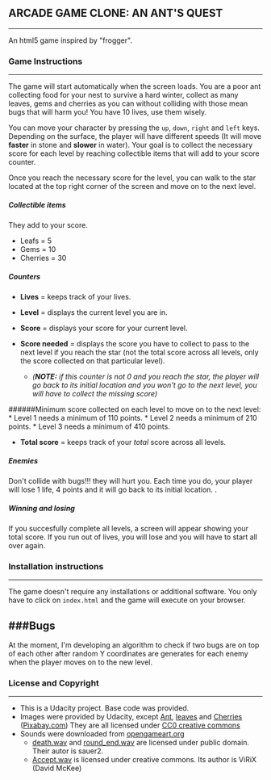 ## **ARCADE GAME CLONE: AN ANT'S QUEST**
------
An html5 game inspired by "frogger".

### Game Instructions
---
The game will start automatically when the screen loads. You are a poor ant collecting food for your nest to survive a hard winter, collect as many leaves, gems and cherries as you can without colliding with those mean bugs that will harm you! You have 10 lives, use them wisely.

You can move your character by pressing the `up`, `down`, `right` and `left` keys. Depending on the surface, the player will have different speeds (It will move **faster** in stone and **slower** in water). Your goal is to collect the necessary score for each level by reaching collectible items that will add to your score counter. 

Once you reach the necessary score for the level, you can walk to the star located at the top right corner of the screen and move on to the next level. 

##### Collectible items
They add to your score. 
 
* Leafs = 5
* Gems = 10
* Cherries = 30

##### Counters
* **Lives** = keeps track of your lives.
* **Level** = displays the current level you are in.
* **Score** = displays your score for your current level.
* **Score needed** = displays the score you have to collect to pass to the next level if you reach the star (not the total score across all levels, only the score collected on that particular level). 

   * _(**NOTE:** if this counter is not 0 and you reach the star, the player will go back to its initial location and you won't go to the next level, you will have to collect the missing score)_

######Minimum score collected on each level to move on to the next level:
    * Level 1 needs a minimum of 110 points.
    * Level 2 needs a minimum of 210 points.
    * Level 3 needs a minimum of 410 points.

* **Total score** = keeps track of your _total_ score across all levels.


##### Enemies
Don't collide with bugs!!! they will hurt you. Each time you do, your player will lose 1 life, 4 points and it will go back to its initial location.
. 
##### Winning and losing
If you succesfully complete all levels, a screen will appear showing your total score. If you run out of lives, you will lose and you will have to start all over again.

### Installation instructions
---- 
The game doesn't require any installations or additional software. You only have to click on `index.html` and the game will execute on your browser. 

###Bugs
----
At the moment, I'm developing an algorithm to check if two bugs are on top of each other after random Y coordinates are generates for each enemy when the player moves on to the new level.

### License and Copyright
---
* This is a Udacity project. Base code was provided. 
* Images were provided by Udacity, except [Ant](https://pixabay.com/es/hormiga-asusta-insectos-asustado-44589/), [leaves](https://pixabay.com/es/arce-oto%C3%B1o-de-la-hoja-orange-tonos-150741/) and [Cherries](https://pixabay.com/es/cereza-madre-frutas-rojo-madura-575547/) ([Pixabay.com](pixabay.com))  They are all licensed under [CC0 creative commons](https://creativecommons.org/about/cc0/)  
* Sounds were downloaded from [opengameart.org](opengameart.org)
    * [death.wav](http://opengameart.org/content/oldschool-win-and-die-jump-and-run-sounds) and [round_end.wav](http://opengameart.org/content/oldschool-win-and-die-jump-and-run-sounds) are licensed under public domain. Their autor is sauer2. 
    * [Accept.wav](http://opengameart.org/content/ui-accept-or-forward) is licensed under creative commons. Its author is 
       ViRiX (David McKee)
